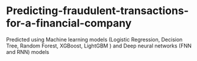 # Predicting-fraudulent-transactions-for-a-financial-company
Predicted using Machine learning models (Logistic Regression, Decision Tree, Random Forest, XGBoost, LightGBM ) and Deep neural networks (FNN and RNN) models
